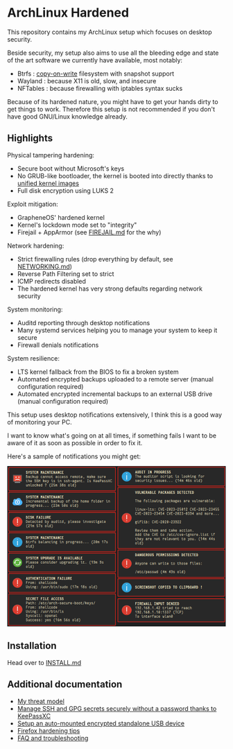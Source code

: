 # ArchLinux Hardened

This repository contains my ArchLinux setup which focuses on desktop security.

Beside security, my setup also aims to use all the bleeding edge and state of the art software we currently have available, most notably:

- Btrfs : [copy-on-write](https://en.wikipedia.org/wiki/Copy-on-write) filesystem with snapshot support
- Wayland : because X11 is old, slow, and insecure
- NFTables : because firewalling with iptables syntax sucks

Because of its hardened nature, you might have to get your hands dirty to get things to work.
Therefore this setup is not recommended if you don't have good GNU/Linux knowledge already.

## Highlights

Physical tampering hardening:

- Secure boot without Microsoft's keys
- No GRUB-like bootloader, the kernel is booted into directly thanks to [unified kernel images](https://wiki.archlinux.org/title/Unified_kernel_image)
- Full disk encryption using LUKS 2

Exploit mitigation:

- GrapheneOS' hardened kernel
- Kernel's lockdown mode set to "integrity"
- Firejail + AppArmor (see [FIREJAIL.md](docs/FIREJAIL.md) for the why)

Network hardening:

- Strict firewalling rules (drop everything by default, see [NETWORKING.md](https://github.com/ShellCode33/ArchLinux-Hardened/blob/master/docs/NETWORKING.md))
- Reverse Path Filtering set to strict
- ICMP redirects disabled
- The hardened kernel has very strong defaults regarding network security

System monitoring:

- Auditd reporting through desktop notifications
- Many systemd services helping you to manage your system to keep it secure
- Firewall denials notifications

System resilience:

- LTS kernel fallback from the BIOS to fix a broken system
- Automated encrypted backups uploaded to a remote server (manual configuration required)
- Automated encrypted incremental backups to an external USB drive (manual configuration required)

This setup uses desktop notifications extensively, I think this is a good way of monitoring your PC.

I want to know what's going on at all times, if something fails I want to be aware of it as soon as possible in order to fix it.

Here's a sample of notifications you might get:

![alt notification](images/notifications.png)

## Installation

Head over to [INSTALL.md](docs/INSTALL.md)

## Additional documentation

- [My threat model](/docs/THREAT_MODEL.md)
- [Manage SSH and GPG secrets securely without a password thanks to KeePassXC](docs/HOW_TO_MANAGE_SECRETS.md)
- [Setup an auto-mounted encrypted standalone USB device](docs/HOW_TO_SECURE_USB_DEVICE.md)
- [Firefox hardening tips](docs/HOW_TO_FIREFOX.md)
- [FAQ and troubleshooting](docs/FAQ_AND_TROUBLESHOOTING.md)
